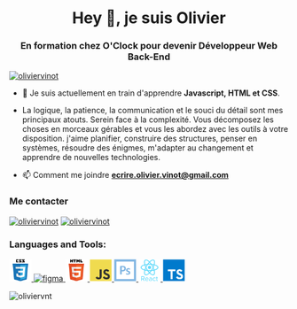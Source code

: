 <h1 align="center">Hey 👋, je suis Olivier</h1>
<h3 align="center">En formation chez O'Clock pour devenir Développeur Web Back-End</h3>

<p align="left"> <a href="https://twitter.com/oliviervinot" target="blank"><img src="https://img.shields.io/twitter/follow/oliviervinot?logo=twitter&style=for-the-badge" alt="oliviervinot" /></a> </p>

- 🌱 Je suis actuellement en train d'apprendre **Javascript, HTML et CSS**.
- La logique, la patience, la communication et le souci du détail sont mes principaux atouts. Serein face à la complexité. Vous décomposez les choses en morceaux gérables et vous les abordez avec les outils à votre disposition. j'aime planifier, construire des structures, penser en systèmes, résoudre des énigmes, m'adapter au changement et apprendre de nouvelles technologies.

- 📫 Comment me joindre **ecrire.olivier.vinot@gmail.com**

<h3 align="left">Me contacter</h3>
<p align="left">
<a href="https://twitter.com/oliviervinot" target="blank"><img align="center" src="https://raw.githubusercontent.com/rahuldkjain/github-profile-readme-generator/master/src/images/icons/Social/twitter.svg" alt="oliviervinot" height="30" width="40" /></a>
<a href="https://linkedin.com/in/oliviervinot" target="blank"><img align="center" src="https://raw.githubusercontent.com/rahuldkjain/github-profile-readme-generator/master/src/images/icons/Social/linked-in-alt.svg" alt="oliviervinot" height="30" width="40" /></a>
</p>

<h3 align="left">Languages and Tools:</h3>
<p align="left"> <a href="https://www.w3schools.com/css/" target="_blank" rel="noreferrer"> <img src="https://raw.githubusercontent.com/devicons/devicon/master/icons/css3/css3-original-wordmark.svg" alt="css3" width="40" height="40"/> </a> <a href="https://www.figma.com/" target="_blank" rel="noreferrer"> <img src="https://www.vectorlogo.zone/logos/figma/figma-icon.svg" alt="figma" width="40" height="40"/> </a> <a href="https://www.w3.org/html/" target="_blank" rel="noreferrer"> <img src="https://raw.githubusercontent.com/devicons/devicon/master/icons/html5/html5-original-wordmark.svg" alt="html5" width="40" height="40"/> </a> <a href="https://developer.mozilla.org/en-US/docs/Web/JavaScript" target="_blank" rel="noreferrer"> <img src="https://raw.githubusercontent.com/devicons/devicon/master/icons/javascript/javascript-original.svg" alt="javascript" width="40" height="40"/> </a> <a href="https://www.photoshop.com/en" target="_blank" rel="noreferrer"> <img src="https://raw.githubusercontent.com/devicons/devicon/master/icons/photoshop/photoshop-line.svg" alt="photoshop" width="40" height="40"/> </a> <a href="https://reactjs.org/" target="_blank" rel="noreferrer"> <img src="https://raw.githubusercontent.com/devicons/devicon/master/icons/react/react-original-wordmark.svg" alt="react" width="40" height="40"/> </a> <a href="https://www.typescriptlang.org/" target="_blank" rel="noreferrer"> <img src="https://raw.githubusercontent.com/devicons/devicon/master/icons/typescript/typescript-original.svg" alt="typescript" width="40" height="40"/> </a> </p>

<p><img align="center" src="https://github-readme-stats.vercel.app/api/top-langs?username=oliviervnt&show_icons=true&locale=en&layout=compact" alt="oliviervnt" /></p>
